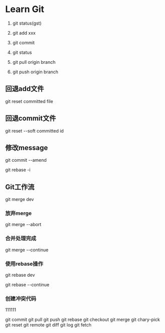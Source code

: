 # Learn Git

1. git status(gst)

2. git add xxx

3. git commit

4. git status

5. git pull origin branch 

6. git push origin branch



## 回退add文件

git reset committed file

## 回退commit文件

git reset --soft committed id

## 修改message
git commit --amend

git rebase -i

## Git工作流

git merge dev
### 放弃merge
git merge --abort

### 合并处理完成
git merge --continue

### 使用rebase操作

git rebase dev

git rebase --continue

### 创建冲突代码

111111

git commit 
git pull
git push
git rebase
git checkout
git merge
git chary-pick
git reset
git remote
git diff
git log
git fetch


